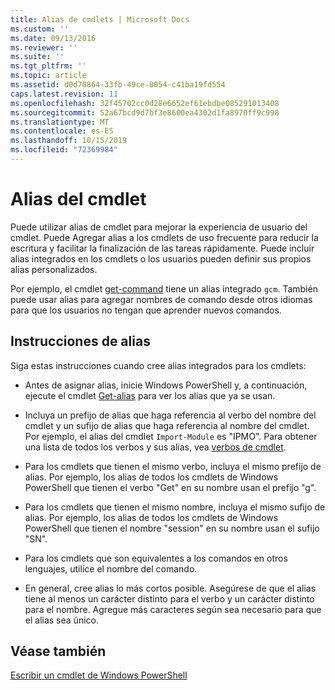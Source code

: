 ```yaml
---
title: Alias de cmdlets | Microsoft Docs
ms.custom: ''
ms.date: 09/13/2016
ms.reviewer: ''
ms.suite: ''
ms.tgt_pltfrm: ''
ms.topic: article
ms.assetid: d0d70864-33fb-49ce-8054-c41ba19fd554
caps.latest.revision: 11
ms.openlocfilehash: 32f45702cc0d28e6652ef61ebdbe085291013408
ms.sourcegitcommit: 52a67bcd9d7bf3e8600ea4302d1fa8970ff9c998
ms.translationtype: MT
ms.contentlocale: es-ES
ms.lasthandoff: 10/15/2019
ms.locfileid: "72369984"
---
```

# <a name="cmdlet-aliases"></a>Alias del cmdlet

Puede utilizar alias de cmdlet para mejorar la experiencia de usuario del cmdlet. Puede Agregar alias a los cmdlets de uso frecuente para reducir la escritura y facilitar la finalización de las tareas rápidamente. Puede incluir alias integrados en los cmdlets o los usuarios pueden definir sus propios alias personalizados.

Por ejemplo, el cmdlet [get-command](/powershell/module/microsoft.powershell.core/get-command) tiene un alias integrado `gcm`. También puede usar alias para agregar nombres de comando desde otros idiomas para que los usuarios no tengan que aprender nuevos comandos.

## <a name="alias-guidelines"></a>Instrucciones de alias

Siga estas instrucciones cuando cree alias integrados para los cmdlets:

- Antes de asignar alias, inicie Windows PowerShell y, a continuación, ejecute el cmdlet [Get-alias](/powershell/module/Microsoft.PowerShell.Utility/Get-Alias) para ver los alias que ya se usan.

- Incluya un prefijo de alias que haga referencia al verbo del nombre del cmdlet y un sufijo de alias que haga referencia al nombre del cmdlet. Por ejemplo, el alias del cmdlet `Import-Module` es "IPMO". Para obtener una lista de todos los verbos y sus alias, vea [verbos de cmdlet](./approved-verbs-for-windows-powershell-commands.md).

- Para los cmdlets que tienen el mismo verbo, incluya el mismo prefijo de alias. Por ejemplo, los alias de todos los cmdlets de Windows PowerShell que tienen el verbo "Get" en su nombre usan el prefijo "g".

- Para los cmdlets que tienen el mismo nombre, incluya el mismo sufijo de alias. Por ejemplo, los alias de todos los cmdlets de Windows PowerShell que tienen el nombre "session" en su nombre usan el sufijo "SN".

- Para los cmdlets que son equivalentes a los comandos en otros lenguajes, utilice el nombre del comando.

- En general, cree alias lo más cortos posible. Asegúrese de que el alias tiene al menos un carácter distinto para el verbo y un carácter distinto para el nombre. Agregue más caracteres según sea necesario para que el alias sea único.

## <a name="see-also"></a>Véase también

[Escribir un cmdlet de Windows PowerShell](./writing-a-windows-powershell-cmdlet.md)
